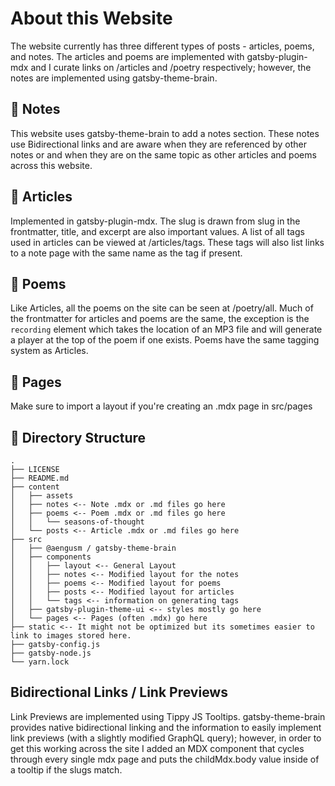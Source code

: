 # About this Website

The website currently has three different types of posts - articles, poems, and notes. The articles and poems are implemented with gatsby-plugin-mdx and I curate links on /articles and /poetry respectively; however, the notes are implemented using gatsby-theme-brain.

## 📝 Notes

This website uses gatsby-theme-brain to add a notes section. These notes use Bidirectional links and are aware when they are referenced by other notes or and when they are on the same topic as other articles and poems across this website. 

## 📘 Articles

Implemented in gatsby-plugin-mdx. The slug is drawn from slug in the frontmatter, title, and excerpt are also important values. A list of all tags used in articles can be viewed at /articles/tags. These tags will also list links to a note page with the same name as the tag if present. 

## 📜 Poems

Like Articles, all the poems on the site can be seen at /poetry/all. Much of the frontmatter for articles and poems are the same, the exception is the `recording` element which takes the location of an MP3 file and will generate a player at the top of the poem if one exists. Poems have the same tagging system as Articles.

## 📄 Pages

Make sure to import a layout if you're creating an .mdx page in src/pages

## 📁 Directory Structure

```
.
├── LICENSE
├── README.md
├── content
│   ├── assets
│   ├── notes <-- Note .mdx or .md files go here
│   ├── poems <-- Poem .mdx or .md files go here
│   │   └── seasons-of-thought
│   └── posts <-- Article .mdx or .md files go here
├── src
│   ├── @aengusm / gatsby-theme-brain
│   ├── components
│   │   ├── layout <-- General Layout
│   │   ├── notes <-- Modified layout for the notes
│   │   ├── poems <-- Modified layout for poems
│   │   ├── posts <-- Modified layout for articles
│   │   └── tags <-- information on generating tags
│   ├── gatsby-plugin-theme-ui <-- styles mostly go here
│   └── pages <-- Pages (often .mdx) go here
├── static <-- It might not be optimized but its sometimes easier to link to images stored here.
├── gatsby-config.js
├── gatsby-node.js
└── yarn.lock
```

## Bidirectional Links / Link Previews

Link Previews are implemented using Tippy JS Tooltips. gatsby-theme-brain provides native bidirectional linking and the information to easily implement link previews (with a slightly modified GraphQL query); however, in order to get this working across the site I added an MDX component that cycles through every single mdx page and puts the childMdx.body value inside of a tooltip if the slugs match.
